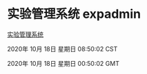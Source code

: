 # 实验管理系统 expadmin
[实验管理系统](http://59.174.27.245:56808/expadmin-782313d2-e1b1-4ea7-932e-3a55e6a1a4d0/)

2020年 10月 18日 星期日 08:50:02 CST

2020年 10月 18日 星期日 00:50:02 GMT
